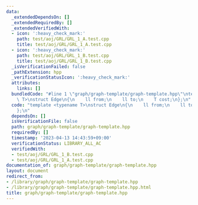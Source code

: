 ```yaml
---
data:
  _extendedDependsOn: []
  _extendedRequiredBy: []
  _extendedVerifiedWith:
  - icon: ':heavy_check_mark:'
    path: test/aoj/GRL/GRL_1_A.test.cpp
    title: test/aoj/GRL/GRL_1_A.test.cpp
  - icon: ':heavy_check_mark:'
    path: test/aoj/GRL/GRL_1_B.test.cpp
    title: test/aoj/GRL/GRL_1_B.test.cpp
  _isVerificationFailed: false
  _pathExtension: hpp
  _verificationStatusIcon: ':heavy_check_mark:'
  attributes:
    links: []
  bundledCode: "#line 1 \"graph/graph-template/graph-template.hpp\"\ntemplate <typename\
    \ T>\nstruct Edge\n{\n    ll from;\n    ll to;\n    T cost;\n};\n"
  code: "template <typename T>\nstruct Edge\n{\n    ll from;\n    ll to;\n    T cost;\n\
    };\n"
  dependsOn: []
  isVerificationFile: false
  path: graph/graph-template/graph-template.hpp
  requiredBy: []
  timestamp: '2023-04-13 14:43:59+09:00'
  verificationStatus: LIBRARY_ALL_AC
  verifiedWith:
  - test/aoj/GRL/GRL_1_B.test.cpp
  - test/aoj/GRL/GRL_1_A.test.cpp
documentation_of: graph/graph-template/graph-template.hpp
layout: document
redirect_from:
- /library/graph/graph-template/graph-template.hpp
- /library/graph/graph-template/graph-template.hpp.html
title: graph/graph-template/graph-template.hpp
---
```

